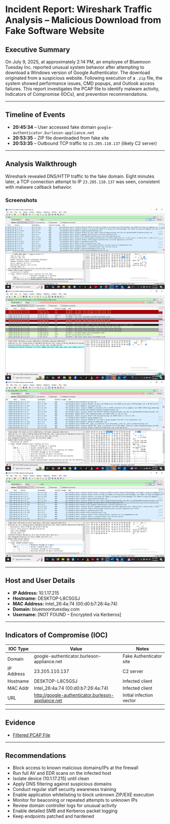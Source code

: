 # Incident Report: Wireshark Traffic Analysis – Malicious Download from Fake Software Website

## Executive Summary
On July 9, 2025, at approximately 2:14 PM, an employee of Bluemoon Tuesday Inc. reported unusual system behavior after attempting to download a Windows version of Google Authenticator. The download originated from a suspicious website. Following execution of a `.zip` file, the system showed performance issues, CMD popups, and Outlook access failures. This report investigates the PCAP file to identify malware activity, Indicators of Compromise (IOCs), and prevention recommendations.

---

## Timeline of Events
- **20:45:34** – User accessed fake domain `google-authenticator.burleson-appliance.net`  
- **20:53:35** – ZIP file downloaded from fake site  
- **20:53:35** – Outbound TCP traffic to `23.205.110.137` (likely C2 server)

---

## Analysis Walkthrough
Wireshark revealed DNS/HTTP traffic to the fake domain. Eight minutes later, a TCP connection attempt to IP `23.205.110.137` was seen, consistent with malware callback behavior.

### Screenshots
![DNS Request](screenshots/dns_request.png)  
![TCP C2 Attempt](screenshots/tcp_c2.png)  
![Hostname Packet](screenshots/hostname.png)  
![MAC Address](screenshots/mac_address.png)  

---

## Host and User Details
- **IP Address:** 10.1.17.215  
- **Hostname:** DESKTOP-L8C5GSJ  
- **MAC Address:** Intel_26:4a:74 (00:d0:b7:26:4a:74)  
- **Domain:** bluemoontuesday.com  
- **Username:** [NOT FOUND – Encrypted via Kerberos]  

---

## Indicators of Compromise (IOC)

| IOC Type   | Value                                     | Notes                       |
|------------|-------------------------------------------|-----------------------------|
| Domain     | google-authenticator.burleson-appliance.net | Fake Authenticator site |
| IP Address | 23.205.110.137                            | C2 server                   |
| Hostname   | DESKTOP-L8C5GSJ                           | Infected client             |
| MAC Addr   | Intel_26:4a:74 (00:d0:b7:26:4a:74)        | Infected client             |
| URL        | http://google-authenticator.burleson-appliance.net | Initial infection vector |

---

## Evidence
- [Filtered PCAP File](https://drive.google.com/file/d/1PZFh6dEwq-hVqeXN_Nk7t4AMgWiKQuMF/view?usp=sharing)

---

## Recommendations
- Block access to known malicious domains/IPs at the firewall  
- Run full AV and EDR scans on the infected host  
- Isolate device (10.1.17.215) until clean  
- Apply DNS filtering against suspicious domains  
- Conduct regular staff security awareness training  
- Enable application whitelisting to block unknown ZIP/EXE execution  
- Monitor for beaconing or repeated attempts to unknown IPs  
- Review domain controller logs for unusual activity  
- Enable detailed SMB and Kerberos packet logging  
- Keep endpoints patched and hardened  
